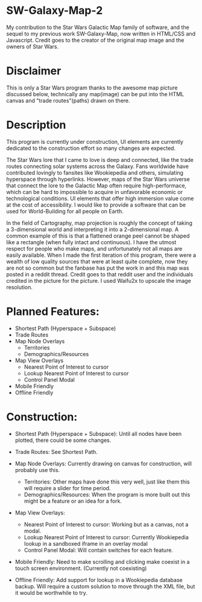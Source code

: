 # SW-Galaxy-Map-2

My contribution to the Star Wars Galactic Map family of software, and the sequel to my previous work SW-Galaxy-Map, now written in HTML/CSS and Javascript. Credit goes to the creator of the original map image and the owners of Star Wars.

# Disclaimer

This is only a Star Wars program thanks to the awesome map picture discussed below, technically any map(image) can be put into the HTML canvas and "trade routes"(paths) drawn on there.

# Description

This program is currently under construction, UI elements are currently dedicated to the construction effort so many changes are expected.

The Star Wars lore that I came to love is deep and connected, like the trade routes connecting solar systems across the Galaxy. Fans worldwide have contributed lovingly to fansites like Wookiepedia and others, simulating hyperspace through hyperlinks. However, maps of the Star Wars universe that connect the lore to the Galactic Map often require high-performace, which can be hard to impossible to acquire in unfavorable economic or technological conditions. UI elements that offer high immersion value come at the cost of accessibility. I would like to provide a software that can be used for World-Building for all people on Earth.

In the field of Cartography, map projection is roughly the concept of taking a 3-dimensional world and interpreting it into a 2-dimensional map. A common example of this is that a flattened orange peel cannot be shaped like a rectangle (when fully intact and continuous). I have the utmost respect for people who make maps, and unfortunately not all maps are easily available. When I made the first iteration of this program, there were a wealth of low quality sources that were at least quite complete, now they are not so common but the fanbase has put the work in and this map was posted in a reddit thread. Credit goes to that reddit user and the individuals credited in the picture for the picture. I used Waifu2x to upscale the image resolution.

# Planned Features:
- Shortest Path (Hyperspace + Subspace)
- Trade Routes
- Map Node Overlays
  - Territories
  - Demographics/Resources
- Map View Overlays
  - Nearest Point of Interest to cursor
  - Lookup Nearest Point of Interest to cursor
  - Control Panel Modal
- Mobile Friendly
- Offline Friendly

# Construction:
- Shortest Path (Hyperspace + Subspace):
    Until all nodes have been plotted, there could be some changes.
- Trade Routes:
    See Shortest Path.
- Map Node Overlays:
    Currently drawing on canvas for construction, will probably use this.
  - Territories:
      Other maps have done this very well, just like them this will require a slider for time period.
  - Demographics/Resources:
      When the program is more built out this might be a feature or an idea for a fork.
- Map View Overlays:
  - Nearest Point of Interest to cursor:
      Working but as a canvas, not a modal.
  - Lookup Nearest Point of Interest to cursor:
      Currently Wookiepedia lookup in a sandboxed iframe in an overlay modal
  - Control Panel Modal:
      Will contain switches for each feature.
- Mobile Friendly:
      Need to make scrolling and clicking make coexist in a touch screen environment. (Currently not coexisting)
      
- Offline Friendly:
    Add support for lookup in a Wookiepedia database backup. Will require a custom solution to move through the XML file, but it would be worthwhile to try.
